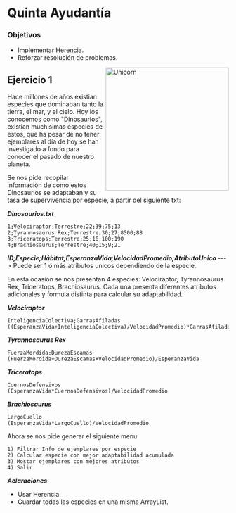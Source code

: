 # Quinta Ayudantía

### Objetivos

* Implementar Herencia.
* Reforzar resolución de problemas.

<img align="right" width=280px alt="Unicorn" src="https://media.tenor.com/uyO45fvchzIAAAAi/dinocop-dancing.gif" />

## Ejercicio 1

Hace millones de años existian especies que dominaban tanto la tierra, el mar, y el cielo. Hoy los conocemos como "Dinosaurios", existian muchisimas especies de estos, que ha pesar de no tener ejemplares al día de hoy se han investigado a fondo para conocer el pasado de nuestro planeta. 

Se nos pide recopilar información de como estos Dinosaurios se adaptaban y su tasa de supervivencia por especie, a partir del siguiente txt:

***Dinosaurios.txt***
````
1;Velociraptor;Terrestre;22;39;75;13
2;Tyrannosaurus Rex;Terrestre;30;27;8500;88
3;Triceratops;Terrestre;25;18;100;190
4;Brachiosaurus;Terrestre;40;15;9;21
````

***ID;Especie;Hábitat;EsperanzaVida;VelocidadPromedio;AtributoUnico***  ---> Puede ser 1 o más atributos unicos dependiendo de la especie.

En esta ocasión se nos presentan 4 especies: Velociraptor, Tyrannosaurus Rex, Triceratops, Brachiosaurus. Cada una presenta diferentes atributos adicionales y formula distinta para calcular su adaptabilidad.

***Velociraptor***
````
InteligenciaColectiva;GarrasAfiladas
((EsperanzaVida+InteligenciaColectiva)/VelocidadPromedio)*GarrasAfiladas
````

***Tyrannosaurus Rex***
````
FuerzaMordida;DurezaEscamas
(FuerzaMordida+DurezaEscamas+VelocidadPromedio)/EsperanzaVida
````

***Triceratops***
````
CuernosDefensivos
(EsperanzaVida*CuernosDefensivos)/VelocidadPromedio
````

***Brachiosaurus***
````
LargoCuello
(EsperanzaVida*LargoCuello)/VelocidadPromedio
````

Ahora se nos pide generar el siguiente menu:

````
1) Filtrar Info de ejemplares por especie
2) Calcular especie con mejor adaptabilidad acumulada
3) Mostar ejemplares con mejores atributos
4) Salir
````

***Aclaraciones***
* Usar Herencia.
* Guardar todas las especies en una misma ArrayList.
